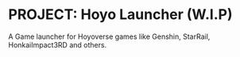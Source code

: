 # PROJECT: Hoyo Launcher (W.I.P)
A Game launcher for Hoyoverse games like Genshin, StarRail, HonkaiImpact3RD and others.